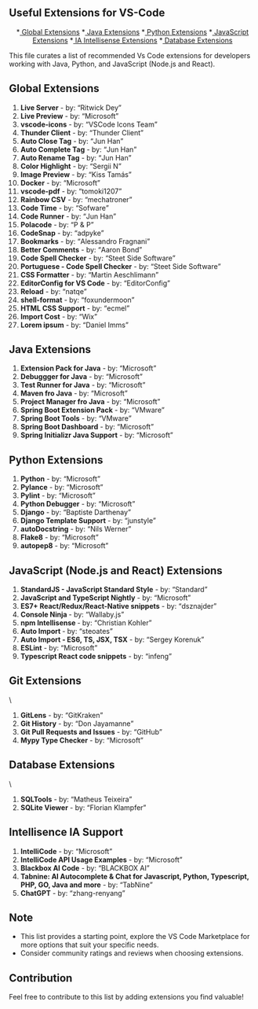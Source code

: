 ## Useful Extensions for VS-Code

<p align="center">
*<a href="#globalExtensions"> Global Extensions</a>
*<a href="#javaExtensions"> Java Extensions</a>
*<a href="#pythonExtensions"> Python Extensions</a>
*<a href="#javaScriptExtensions"> JavaScript Extensions</a>
*<a href="#iaSupport"> IA Intellisense Extensions</a>
*<a href="#dataBaseExtensions"> Database Extensions</a>
</p>

This file curates a list of recommended Vs Code extensions for developers working with Java, Python, and JavaScript (Node.js and React).

<h2 id="globalExtensions"> Global Extensions </h2>

1. <strong>Live Server</strong> - by: <q>Ritwick Dey</q>
2. <strong>Live Preview</strong> - by: <q>Microsoft</q>
3. <strong>vscode-icons</strong> - by: <q>VSCode Icons Team</q>
4. <strong>Thunder Client</strong> - by: <q>Thunder Client</q>
5. <strong>Auto Close Tag</strong> - by: <q>Jun Han</q>
6. <strong>Auto Complete Tag</strong> - by: <q>Jun Han</q>
7. <strong>Auto Rename Tag</strong> - by: <q>Jun Han</q>
8. <strong>Color Highlight</strong> - by: <q>Sergii N</q>
9. <strong>Image Preview</strong> - by: <q>Kiss Tamás</q>
10. <strong>Docker</strong> - by: <q>Microsoft</q>
11. <strong>vscode-pdf</strong> - by: <q>tomoki1207</q>
12. <strong>Rainbow CSV</strong> - by: <q>mechatroner</q>
13. <strong>Code Time</strong> - by: <q>Sofware</q>
14. <strong>Code Runner</strong> - by: <q>Jun Han</q>
15. <strong>Polacode</strong> - by: <q>P & P</q>
16. <strong>CodeSnap</strong> - by: <q>adpyke</q>
17. <strong>Bookmarks</strong> - by: <q>Alessandro Fragnani</q>
18. <strong>Better Comments</strong> - by: <q>Aaron Bond</q>
19. <strong>Code Spell Checker</strong> - by: <q>Steet Side Software</q>
20. <strong>Portuguese - Code Spell Checker</strong> - by: <q>Steet Side Software</q>
21. <strong>CSS Formatter</strong> - by: <q>Martin Aeschlimann</q>
22. <strong>EditorConfig for VS Code</strong> - by: <q>EditorConfig</q>
23. <strong>Reload</strong> - by: <q>natqe</q>
24. <strong>shell-format</strong> - by: <q>foxundermoon</q>
25. <strong>HTML CSS Support</strong> - by: <q>ecmel</q>
26. <strong>Import Cost</strong> - by: <q>Wix</q>
27. <strong>Lorem ipsum</strong> - by: <q>Daniel Imms</q>


<h2 id="javaExtensions"> Java Extensions </h2>

1. <strong>Extension Pack for Java</strong> - by: <q>Microsoft</q>
2. <strong>Debuggger for Java</strong> - by: <q>Microsoft</q>
3. <strong>Test Runner for Java</strong> - by: <q>Microsoft</q>
4. <strong>Maven fro Java</strong> - by: <q>Microsoft</q>
5. <strong>Project Manager fro Java</strong> - by: <q>Microsoft</q>
6. <strong>Spring Boot Extension Pack</strong> - by: <q>VMware</q>
7. <strong>Spring Boot Tools</strong> - by: <q>VMware</q>
8. <strong>Spring Boot Dashboard</strong> - by: <q>Microsoft</q>
9. <strong>Spring Initializr Java Support</strong> - by: <q>Microsoft</q>

   
<h2 id="pythonExtensions"> Python Extensions </h2>

1. <strong>Python</strong> - by: <q>Microsoft</q>
2. <strong>Pylance</strong> - by: <q>Microsoft</q>
2. <strong>Pylint</strong> - by: <q>Microsoft</q>
3. <strong>Python Debugger</strong> - by: <q>Microsoft</q>
4. <strong>Django</strong> - by: <q>Baptiste Darthenay</q>
5. <strong>Django Template Support</strong> - by: <q>junstyle</q>
6. <strong>autoDocstring</strong> - by: <q>Nils Werner</q>
7. <strong>Flake8</strong> - by: <q>Microsoft</q>
8. <strong>autopep8</strong> - by: <q>Microsoft</q>


<h2 id="javaScriptExtensions"> JavaScript (Node.js and React) Extensions </h2>

1. <strong>StandardJS - JavaScript Standard Style</strong> - by: <q>Standard</q>
2. <strong>JavaScript and TypeScript Nightly</strong> - by: <q>Microsoft</q>
3. <strong>ES7+ React/Redux/React-Native snippets</strong> - by: <q>dsznajder</q>
4. <strong>Console Ninja </strong> - by: <q>Wallaby.js</q>
5. <strong>npm Intellisense </strong> - by: <q>Christian Kohler</q>
6. <strong>Auto Import </strong> - by: <q>steoates</q>
7. <strong>Auto Import - ES6, TS, JSX, TSX</strong> - by: <q>Sergey Korenuk</q>
8. <strong>ESLint</strong> - by: <q>Microsoft</q>
9. <strong>Typescript React code snippets</strong> - by: <q>infeng</q>

<h2 id="pythonExtensions"> Git Extensions </h2>\

1. <strong>GitLens</strong> - by: <q>GitKraken</q>
2. <strong>Git History</strong> - by: <q>Don Jayamanne</q>
3. <strong>Git Pull Requests and Issues</strong> - by: <q>GitHub</q>
4. <strong>Mypy Type Checker</strong> - by: <q>Microsoft</q>

<h2 id="dataBaseExtensions"> Database Extensions </h2>\

1. <strong>SQLTools</strong> - by: <q>Matheus Teixeira</q>
2. <strong>SQLite Viewer</strong> - by: <q>Florian Klampfer</q>

<h2 id="iaSupport">Intellisence IA Support</h2>

1. <strong>IntelliCode</strong> - by: <q>Microsoft</q>
2. <strong>IntelliCode API Usage Examples</strong> - by: <q>Microsoft</q>
3. <strong>Blackbox AI Code</strong> - by: <q>BLACKBOX AI</q>
4. <strong>Tabnine: AI Autocomplete & Chat for Javascript, Python, Typescript, PHP, GO, Java and more</strong> - by: <q>TabNine</q>
5. <strong>ChatGPT</strong> - by: <q>zhang-renyang</q>


<h2 id="note"> Note </h2>

* This list provides a starting point,  explore the VS Code Marketplace for more options that suit your specific needs.
* Consider community ratings and reviews when choosing extensions.


<h2 id="contribution"> Contribution </h2>

Feel free to contribute to this list by adding extensions you find valuable! 
